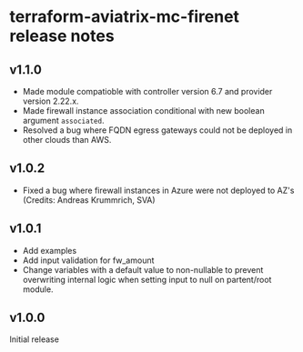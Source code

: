 # terraform-aviatrix-mc-firenet release notes

## v1.1.0
- Made module compatioble with controller version 6.7 and provider version 2.22.x.
- Made firewall instance association conditional with new boolean argument `associated`.
- Resolved a bug where FQDN egress gateways could not be deployed in other clouds than AWS.

## v1.0.2
- Fixed a bug where firewall instances in Azure were not deployed to AZ's (Credits: Andreas Krummrich, SVA)

## v1.0.1
- Add examples
- Add input validation for fw_amount
- Change variables with a default value to non-nullable to prevent overwriting internal logic when setting input to null on partent/root module.

## v1.0.0
Initial release